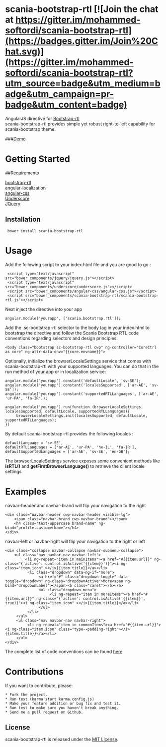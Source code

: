 # scania-bootstrap-rtl [![Join the chat at https://gitter.im/mohammed-softordi/scania-bootstrap-rtl](https://badges.gitter.im/Join%20Chat.svg)](https://gitter.im/mohammed-softordi/scania-bootstrap-rtl?utm_source=badge&utm_medium=badge&utm_campaign=pr-badge&utm_content=badge)

AngularJS directive for <a href="https://github.com/morteza/bootstrap-rtl">Bootstrap-rtl</a><br/>
scania-bootstrap-rtl provides simple yet robust right-to-left capability for scania-bootstrap theme.

###<a href="https://static.scania.com/cds/cds-site/scania-bootstrap-rtl/scania-bootstrap-rtl.html">Demo</a>

# Getting Started

##Requirements

<a href="https://github.com/ivaynberg/select2">bootstrap-rtl</a><br/>
<a href="https://github.com/doshprompt/angular-localization">angular-localization</a><br/>
<a href="http://door3.github.io/angular-css">angular-css</a><br/>
<a href="https://github.com/jashkenas/underscore">Underscore</a><br/>
<a href="http://jquery.com/">JQuery</a><br/>

## Installation

     bower install scania-bootstrap-rtl

# Usage

Add the following script to your index.html file and you are good to go :<br/>

     <script type="text/javascript" src="bower_components/jquery/jquery.js"></script>
     <script type="text/javascript" src="bower_components/underscore/underscore.js"></script>
     <script src="bower_components/angular-css/angular-css.js"></script>
     <script src="bower_components/scania-bootstrap-rtl/scania-bootstrap-rtl.js"></script>

Next inject the directive into your app

    angular.module('yourapp', ['scania.bootstrap.rtl']);

Add the .sc-bootstrap-rtl selector to the body tag in your index.html to bootstrap the directive and follow the Scania Bootstrap RTL code conventions regarding selectors and design principles.

    <body class="bootstrap sc-bootstrap-rtl cwp" ng-controller="CoreCtrl as core" ng-attr-data-env="{{core.envname}}">

Optionally, initialize the browserLocaleSettings service that comes with scania-bootstrap-rtl with your supported languages. You can do that in the run method of your app or in localization service:

    angular.module('yourapp').constant('defaultLocale', 'sv-SE');
    angular.module('yourapp').constant('localesSupported', ['ar-AE', 'sv-SE']);
    angular.module('yourapp').constant('supportedRTLLanguages', ['ar-AE', 'ur-PA', 'fa-IR']);

    angular.module('yourapp').run(function (browserLocaleSettings, localesSupported, defaultLocale, supportedRTLLanguages){
         browserLocaleSettings.init(localesSupported, defaultLocale, supportedRTLLanguages);
    })

By default scania-bootstrap-rtl provides the following locales :

    defaultLanguage = 'sv-SE',
    defaultRTLLanguages = ['ar-AE', 'ur-PA', 'he-IL', 'fa-IR'],
    defaultSupportedLanguages = ['ar-AE', 'sv-SE', 'en-GB'];

The browserLocaleSettings service exposes some convenient methods like <b>isRTL()</b> and <b>getFirstBrowserLanguage()</b> to retrieve the client locale settings

# Examples

navbar-header and navbar-brand will flip your navigation to the right

    <div class="navbar-header cwp-navbar-header visible-lg">
        <span class="navbar-brand cwp-navbar-brand"></span>
        <h4 class="text-uppercase brand-name" ng-bind="profile.customerName"></h4>
    </div>


navbar-left or navbar-right will flip your navigation to the right or left

    <div class="collapse navbar-collapse navbar-submenu-collapse">
        <ul class="nav navbar-nav navbar-left">
             <li ng-repeat="item in mainItems"><a href="#{{item.url}}" ng-class="{'active': control.isActive('{{item}}')}"><i ng-class="item.icon" ></i>{{item.title}}</a></li>
              <li class="dropdown" data-ng-if="more">
                   <a href="#" class="dropdown-toggle" data-toggle="dropdown" ng-class="dropdownActive">More<span ng-bind="dropdownLabel"></span><b class="caret"></b></a>
                   <ul class="dropdown-menu">
                        <li ng-repeat="item in moreItems"><a href="#{{item.url}}" ng-class="{'active': control.isActive('{{item}}', true)}"><i ng-class="item.icon" ></i>{{item.title}}</a></li>
                   </ul>
              </li>
         </ul>
         <ul class="nav navbar-nav navbar-right">
              <li ng-repeat="item in commonItems"><a href="#{{item.url}}"><i ng-class="item.icon" class="type--padding-right"></i> {{item.title}}</a></li>
         </ul>
    </div>

The complete list of code conventions can be found <a href="https://static.scania.com/cds/cds-site/scania-bootstrap-rtl/scania-bootstrap-rtl.html">here</a>

# Contributions

If you want to contribute, please:

	* Fork the project.
	* Run test (karma start karma.config.js)
	* Make your feature addition or bug fix and test it.
	* Run test to make sure you haven't break anything.
	* Send me a pull request on Github.

## License

scania-bootstrap-rtl is released under the [MIT License](http://www.opensource.org/licenses/MIT).



